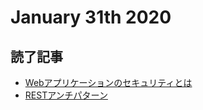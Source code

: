 # January 31th 2020
## 読了記事
- [Webアプリケーションのセキュリティとは](https://yamory.io/blog/about-webapp-security/)
- [RESTアンチパターン](https://www.infoq.com/jp/articles/rest-anti-patterns/)
